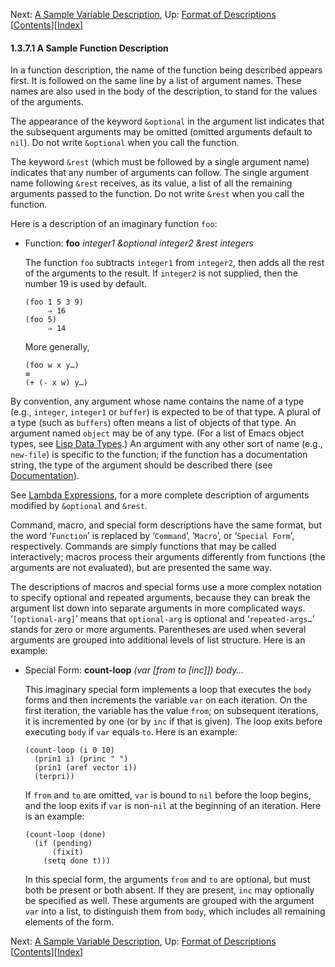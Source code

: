 <!-- This is the GNU Emacs Lisp Reference Manual
corresponding to Emacs version 27.2.

Copyright (C) 1990-1996, 1998-2021 Free Software Foundation,
Inc.

Permission is granted to copy, distribute and/or modify this document
under the terms of the GNU Free Documentation License, Version 1.3 or
any later version published by the Free Software Foundation; with the
Invariant Sections being "GNU General Public License," with the
Front-Cover Texts being "A GNU Manual," and with the Back-Cover
Texts as in (a) below.  A copy of the license is included in the
section entitled "GNU Free Documentation License."

(a) The FSF's Back-Cover Text is: "You have the freedom to copy and
modify this GNU manual.  Buying copies from the FSF supports it in
developing GNU and promoting software freedom." -->

<!-- Created by GNU Texinfo 6.7, http://www.gnu.org/software/texinfo/ -->

Next: [A Sample Variable Description](A-Sample-Variable-Description.html), Up: [Format of Descriptions](Format-of-Descriptions.html)   \[[Contents](index.html#SEC_Contents "Table of contents")]\[[Index](Index.html "Index")]

#### 1.3.7.1 A Sample Function Description

In a function description, the name of the function being described appears first. It is followed on the same line by a list of argument names. These names are also used in the body of the description, to stand for the values of the arguments.

The appearance of the keyword `&optional` in the argument list indicates that the subsequent arguments may be omitted (omitted arguments default to `nil`). Do not write `&optional` when you call the function.

The keyword `&rest` (which must be followed by a single argument name) indicates that any number of arguments can follow. The single argument name following `&rest` receives, as its value, a list of all the remaining arguments passed to the function. Do not write `&rest` when you call the function.

Here is a description of an imaginary function `foo`:

*   Function: **foo** *integer1 \&optional integer2 \&rest integers*

    The function `foo` subtracts `integer1` from `integer2`, then adds all the rest of the arguments to the result. If `integer2` is not supplied, then the number 19 is used by default.

        (foo 1 5 3 9)
             ⇒ 16
        (foo 5)
             ⇒ 14

    More generally,

        (foo w x y…)
        ≡
        (+ (- x w) y…)

By convention, any argument whose name contains the name of a type (e.g., `integer`, `integer1` or `buffer`) is expected to be of that type. A plural of a type (such as `buffers`) often means a list of objects of that type. An argument named `object` may be of any type. (For a list of Emacs object types, see [Lisp Data Types](Lisp-Data-Types.html).) An argument with any other sort of name (e.g., `new-file`) is specific to the function; if the function has a documentation string, the type of the argument should be described there (see [Documentation](Documentation.html)).

See [Lambda Expressions](Lambda-Expressions.html), for a more complete description of arguments modified by `&optional` and `&rest`.

Command, macro, and special form descriptions have the same format, but the word ‘`Function`’ is replaced by ‘`Command`’, ‘`Macro`’, or ‘`Special Form`’, respectively. Commands are simply functions that may be called interactively; macros process their arguments differently from functions (the arguments are not evaluated), but are presented the same way.

The descriptions of macros and special forms use a more complex notation to specify optional and repeated arguments, because they can break the argument list down into separate arguments in more complicated ways. ‘`[optional-arg]`’ means that `optional-arg` is optional and ‘`repeated-args…`’ stands for zero or more arguments. Parentheses are used when several arguments are grouped into additional levels of list structure. Here is an example:

*   Special Form: **count-loop** *(var \[from to \[inc]]) body…*

    This imaginary special form implements a loop that executes the `body` forms and then increments the variable `var` on each iteration. On the first iteration, the variable has the value `from`; on subsequent iterations, it is incremented by one (or by `inc` if that is given). The loop exits before executing `body` if `var` equals `to`. Here is an example:

        (count-loop (i 0 10)
          (prin1 i) (princ " ")
          (prin1 (aref vector i))
          (terpri))

    If `from` and `to` are omitted, `var` is bound to `nil` before the loop begins, and the loop exits if `var` is non-`nil` at the beginning of an iteration. Here is an example:

        (count-loop (done)
          (if (pending)
              (fixit)
            (setq done t)))

    In this special form, the arguments `from` and `to` are optional, but must both be present or both absent. If they are present, `inc` may optionally be specified as well. These arguments are grouped with the argument `var` into a list, to distinguish them from `body`, which includes all remaining elements of the form.

Next: [A Sample Variable Description](A-Sample-Variable-Description.html), Up: [Format of Descriptions](Format-of-Descriptions.html)   \[[Contents](index.html#SEC_Contents "Table of contents")]\[[Index](Index.html "Index")]
